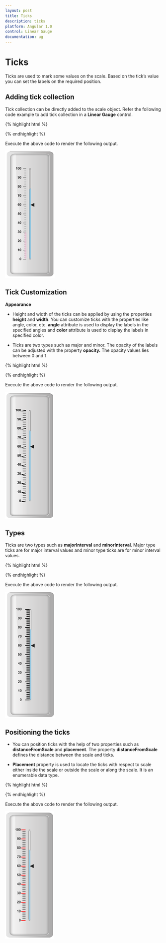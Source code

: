 ```yaml
---
layout: post
title: Ticks
description: ticks
platform: Angular 1.0
control: Linear Gauge
documentation: ug
---
```


# Ticks

Ticks are used to mark some values on the scale. Based on the tick’s value you can set the labels on the required position.

## Adding tick collection 

Tick collection can be directly added to the scale object. Refer the following code example to add tick collection in a **Linear Gauge** control.

{% highlight html %}

<html xmlns="http://www.w3.org/1999/xhtml" lang="en" ng-app="LinearGaugeApp">
    <head>
        <title>Essential Studio for AngularJS: LinearGauge</title>
        <!--CSS and Script file References -->
    </head>
    <body ng-controller="LinearGaugeCtrl">
        <div id="linearframe">
                 <ej-lineargauge   e-enableanimation="false" e-value="78" e-frame-innerwidth="8" e-frame-outerwidth="10"
                e-frame-backgroundImageUrl="../images/gauge/Gauge_linear_light.png" >
                 <e-scales>
                 <e-scale  e-width="5" e-backgroundcolor="transparent" e-type="roundedrectangle"
                 e-border-color="Grey" e-border-width="1" e-showBarPointers="true" >
                 <e-barpointers>
                 <e-barpointer  e-width="5" e-backgroundcolor="#95C7E0" >
                 </e-barpointer>
                 <e-barpointer  e-width="6" e-backgroundcolor="#EDC1D7" e-distancefromscale="-15" e-value="30" e-opacity="0.7" >
                 </e-barpointer>
                 </e-barpointers>
                 <e-markerpointers>
                 <e-markerpointer  e-width="10" e-length="10" e-value="60" >
                 </e-markerpointer>
                 </e-markerpointers>
                  <e-labels>
                 <e-label e-distancefromscale-x="-25" e-distancefromscale-y="0"></e-label>
                 </e-labels>
                 <e-ticks>
                 <e-tick e-type="majorinterval" e-width="2" e-color="#8c8c8c" e-distancefromscale-x="-10" e-distancefromscale-y="0" e-position="far"></e-tick>
                  <e-tick e-type="minorinterval" e-width="1" e-height="6" e-color="#8c8c8c" e-distancefromscale-x="-10" e-distancefromscale-y="0" e-position="far"></e-tick>
                 </e-ticks>
                 </e-scale>
                 </e-scales>
                  </ej-lineargauge>
        </div>
         <script >
        angular.module('LinearGaugeApp', ['ejangular'])
       .controller('LinearGaugeCtrl', function ($scope) {
         });
    </script>
    </body>
</html>


{% endhighlight %}



Execute the above code to render the following output.

![](Ticks_images/Ticks_img1.png)



## Tick Customization

**Appearance**

* Height and width of the ticks can be applied by using the properties **height** and **width**. You can customize ticks with the properties like angle, color, etc. **angle** attribute is used to display the labels in the specified angles and **color** attribute is used to display the labels in specified color. 

* Ticks are two types such as major and minor. The opacity of the labels can be adjusted with the property **opacity.** The opacity values lies between 0 and 1.


{% highlight html %}

<html xmlns="http://www.w3.org/1999/xhtml" lang="en" ng-app="LinearGaugeApp">
    <head>
        <title>Essential Studio for AngularJS: LinearGauge</title>
        <!--CSS and Script file References -->
    </head>
    <body ng-controller="LinearGaugeCtrl">
        <div id="linearframe">
                 <ej-lineargauge   e-enableanimation="false" e-value="78" e-frame-innerwidth="8" e-frame-outerwidth="10"
                e-frame-backgroundImageUrl="../images/gauge/Gauge_linear_light.png" >
                 <e-scales>
                 <e-scale  e-width="5" e-backgroundcolor="transparent" e-type="roundedrectangle"
                 e-border-color="Grey" e-border-width="1" e-showBarPointers="true" >
                 <e-barpointers>
                 <e-barpointer  e-width="5" e-backgroundcolor="#95C7E0" >
                 </e-barpointer>
                 </e-barpointers>
                 <e-markerpointers>
                 <e-markerpointer  e-width="10" e-length="10" e-value="60" >
                 </e-markerpointer>
                 </e-markerpointers>
                  <e-labels>
                 <e-label e-distancefromscale-x="-25" e-distancefromscale-y="0"></e-label>
                 </e-labels>
                 <e-ticks>
                 <e-tick e-type="majorinterval" e-width="2"  e-height="14" e-angle="10" e-color="black" e-distancefromscale-x="-10" e-distancefromscale-y="0" e-position="far"></e-tick>
                  <e-tick e-type="minorinterval" e-width="1" e-height="10" e-color="black" e-opacity="0.5" e-distancefromscale-x="-10" e-distancefromscale-y="0" e-position="far"></e-tick>
                 </e-ticks>
                 </e-scale>
                 </e-scales>
                  </ej-lineargauge>
        </div>
         <script >
        angular.module('LinearGaugeApp', ['ejangular'])
       .controller('LinearGaugeCtrl', function ($scope) {
         });
    </script>
    </body>
</html>


{% endhighlight %}


Execute the above code to render the following output.

![](Ticks_images/Ticks_img2.png)

## Types

Ticks are two types such as **majorInterval** and **minorInterval**. Major type ticks are for major interval values and minor type ticks are for minor interval values.


{% highlight html %}

<html xmlns="http://www.w3.org/1999/xhtml" lang="en" ng-app="LinearGaugeApp">
    <head>
        <title>Essential Studio for AngularJS: LinearGauge</title>
        <!--CSS and Script file References -->
    </head>
    <body ng-controller="LinearGaugeCtrl">
        <div id="linearframe">
                 <ej-lineargauge   e-enableanimation="false" e-value="78" e-frame-innerwidth="8" e-frame-outerwidth="10"
                e-frame-backgroundImageUrl="../images/gauge/Gauge_linear_light.png" >
                 <e-scales>
                 <e-scale  e-width="5" e-backgroundcolor="transparent" e-type="roundedrectangle"
                 e-border-color="Grey" e-border-width="1" e-showBarPointers="true" >
                 <e-barpointers>
                 <e-barpointer  e-width="5" e-backgroundcolor="#95C7E0" >
                 </e-barpointer>
                 </e-barpointers>
                 <e-markerpointers>
                 <e-markerpointer  e-width="10" e-length="10" e-value="60" >
                 </e-markerpointer>
                 </e-markerpointers>
                  <e-labels>
                 <e-label e-distancefromscale-x="-25" e-distancefromscale-y="0"></e-label>
                 </e-labels>
                 <e-ticks>
                 <e-tick e-type="majorinterval" e-width="2"  e-height="14"  e-color="Black" e-position="far"></e-tick>
                  <e-tick e-type="minorinterval" ></e-tick>
                 </e-ticks>
                 </e-scale>
                 </e-scales>
                  </ej-lineargauge>
        </div>
         <script >
        angular.module('LinearGaugeApp', ['ejangular'])
       .controller('LinearGaugeCtrl', function ($scope) {
         });
    </script>
    </body>
</html>


{% endhighlight %}



Execute the above code to render the following output.



![](Ticks_images/Ticks_img3.png)

## Positioning the ticks

* You can position ticks with the help of two properties such as **distanceFromScale** and **placement**. The property **distanceFromScale** defines the distance between the scale and ticks. 

* **Placement** property is used to locate the ticks with respect to scale either inside the scale or outside the scale or along the scale. It is an enumerable data type.


{% highlight html %}

<html xmlns="http://www.w3.org/1999/xhtml" lang="en" ng-app="LinearGaugeApp">
    <head>
        <title>Essential Studio for AngularJS: LinearGauge</title>
        <!--CSS and Script file References -->
    </head>
    <body ng-controller="LinearGaugeCtrl">
        <div id="linearframe">
                 <ej-lineargauge   e-enableanimation="false" e-value="78" e-frame-innerwidth="8" e-frame-outerwidth="10"
                e-frame-backgroundImageUrl="../images/gauge/Gauge_linear_light.png" >
                 <e-scales>
                 <e-scale  e-width="5" e-backgroundcolor="transparent" e-type="roundedrectangle"
                 e-border-color="Grey" e-border-width="1" e-showBarPointers="true" >
                 <e-barpointers>
                 <e-barpointer  e-width="5" e-backgroundcolor="#95C7E0" >
                 </e-barpointer>
                 </e-barpointers>
                 <e-markerpointers>
                 <e-markerpointer  e-width="10" e-length="10" e-value="60" >
                 </e-markerpointer>
                 </e-markerpointers>
                  <e-labels>
                 <e-label e-distancefromscale-x="-25" e-distancefromscale-y="0"></e-label>
                 </e-labels>
                 <e-ticks>
                 <e-tick e-type="majorinterval" e-width="2"  e-height="14"  e-color="Red" e-distancefromscale-x="-10" e-distancefromscale-y="0" e-position="far"></e-tick>
                  <e-tick e-type="minorinterval"  e-color="grey" e-distancefromscale-x="-10" e-distancefromscale-y="0"></e-tick>
                 </e-ticks>
                 </e-scale>
                 </e-scales>
                  </ej-lineargauge>
        </div>
         <script >
        angular.module('LinearGaugeApp', ['ejangular'])
       .controller('LinearGaugeCtrl', function ($scope) {
         });
    </script>
    </body>
</html>

{% endhighlight %}



Execute the above code to render the following output.



![](Ticks_images/Ticks_img4.png)

